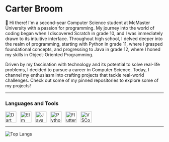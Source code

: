 # Carter Broom

👋 Hi there! I'm a second-year Computer Science student at McMaster University with a passion for programming. My journey into the world of coding began when I discovered Scratch in grade 10, and I was immediately drawn to its intuitive interface. Throughout high school, I delved deeper into the realm of programming, starting with Python in grade 11, where I grasped foundational concepts, and progressing to Java in grade 12, where I honed my skills in Object-Oriented Programming.

Driven by my fascination with technology and its potential to solve real-life problems, I decided to pursue a career in Computer Science. Today, I channel my enthusiasm into crafting projects that tackle real-world challenges. Check out some of my pinned repositories to explore some of my projects!

---

### Languages and Tools
<img align="left" alt="Dart" width="35px" style="padding-right:10px;" src="https://cdn.jsdelivr.net/gh/devicons/devicon@latest/icons/dart/dart-original.svg"/>
<img align="left" alt="Elm" width="35px" style="padding-right:10px;" src="https://cdn.jsdelivr.net/gh/devicons/devicon@latest/icons/elm/elm-original.svg"/>
<img align="left" alt="Java" width="35px" style="padding-right:10px;" src="https://cdn.jsdelivr.net/gh/devicons/devicon@latest/icons/java/java-original.svg"/>
<img align="left" alt="Python" width="35px" style="padding-right:10px;" src="https://cdn.jsdelivr.net/gh/devicons/devicon@latest/icons/python/python-original.svg"/>
<img align="left" alt="Flutter" width="35px" style="padding-right:10px;" src="https://cdn.jsdelivr.net/gh/devicons/devicon@latest/icons/flutter/flutter-original.svg"/>
<img align="left" alt="VSCode" width="35px" style="padding-right:10px;" src="https://cdn.jsdelivr.net/gh/devicons/devicon@latest/icons/vscode/vscode-original.svg"/>

<br>
<br>

---

![Top Langs](https://github-readme-stats.vercel.app/api/top-langs/?username=carterdbroom&size_weight=0.5&count_weight=0.5&show_icons=true&theme=github_dark)
